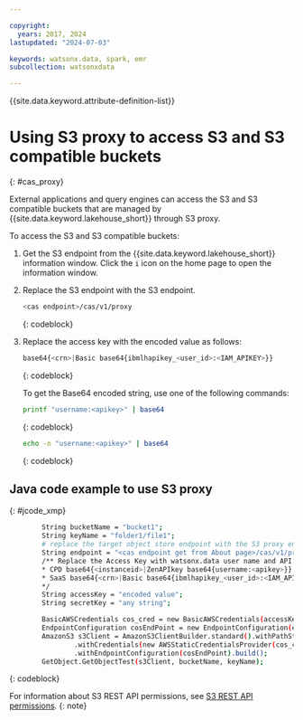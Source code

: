 ```yaml
---

copyright:
  years: 2017, 2024
lastupdated: "2024-07-03"

keywords: watsonx.data, spark, emr
subcollection: watsonxdata

---
```


{{site.data.keyword.attribute-definition-list}}

# Using S3 proxy to access S3 and S3 compatible buckets
{: #cas_proxy}

External applications and query engines can access the S3 and S3 compatible buckets that are managed by {{site.data.keyword.lakehouse_short}} through S3 proxy.

To access the S3 and S3 compatible buckets:

1. Get the S3 endpoint from the {{site.data.keyword.lakehouse_short}} information window. Click the `i` icon on the home page to open the information window.
1. Replace the S3 endpoint with the S3 endpoint.

   ```bash
   <cas endpoint>/cas/v1/proxy
   ```
   {: codeblock}

1. Replace the access key with the encoded value as follows:

   ```bash
   base64{<crn>|Basic base64{ibmlhapikey_<user_id>:<IAM_APIKEY>}}
   ```
   {: codeblock}

      To get the Base64 encoded string, use one of the following commands:

     ```bash
     printf "username:<apikey>" | base64
     ```
     {: codeblock}

     ```bash
     echo -n "username:<apikey>" | base64
     ```
     {: codeblock}

## Java code example to use S3 proxy
{: #jcode_xmp}

```bash
        String bucketName = "bucket1";
        String keyName = "folder1/file1";
        # replace the target object store endpoint with the S3 proxy endpoint
        String endpoint = "<cas endpoint get from About page>/cas/v1/proxy";
        /** Replace the Access Key with watsonx.data user name and API key following the below base64 encoded method.
        * CPD base64{<instanceid>|ZenAPIkey base64{username:<apikey>}}
        * SaaS base64{<crn>|Basic base64{ibmlhapikey_<user_id>:<IAM_APIKEY>}}
        */
        String accessKey = "encoded value";
        String secretKey = "any string";

        BasicAWSCredentials cos_cred = new BasicAWSCredentials(accessKey, secretKey);
        EndpointConfiguration cosEndPoint = new EndpointConfiguration(endpoint, "us-east");
        AmazonS3 s3Client = AmazonS3ClientBuilder.standard().withPathStyleAccessEnabled(true)
                .withCredentials(new AWSStaticCredentialsProvider(cos_cred))
                .withEndpointConfiguration(cosEndPoint).build();
        GetObject.GetObjectTest(s3Client, bucketName, keyName);
```
{: codeblock}

For information about S3 REST API permissions, see [S3 REST API permissions](watsonxdata?topic=watsonxdata-role_priv#s3restapi).
{: note}
